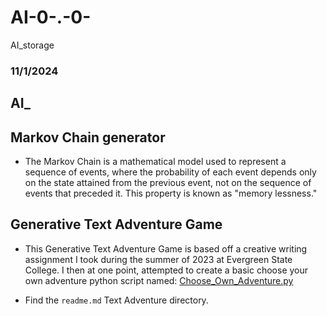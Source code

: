 # AI-0-.-0-
AI_storage

### 11/1/2024

## AI_ 


## Markov Chain generator

- The Markov Chain is a mathematical model used to represent a sequence of events, where the probability of each event depends only on the state attained from the previous event, not on the sequence of events that preceded it. This property is known as "memory lessness."<br>

## Generative Text Adventure Game

- This Generative Text Adventure Game is based off a creative writing assignment I took during the summer of 2023 at Evergreen State College. I then at one point, attempted to create a basic choose your own adventure python script named: [Choose_Own_Adventure.py](https://github.com/nathanMcL/ComSci_projects/blob/main/Choose_Own_Adventure.py) <br>

- Find the `readme.md` Text Adventure directory.<br>



